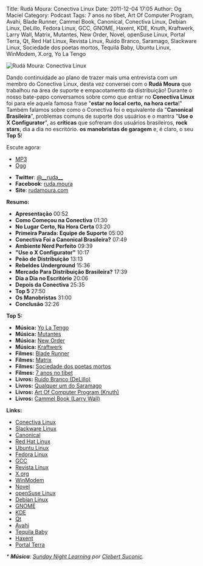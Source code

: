 Title: Rudá Moura: Conectiva Linux
Date: 2011-12-04 17:05
Author: Og Maciel
Category: Podcast
Tags: 7 anos no tibet, Art Of Computer Program, Avahi, Blade Runner, Cammel Book, Canonical, Conectiva Linux, Debian Linux, DeLillo, Fedora Linux, GCC, GNOME, Haxent, KDE, Knuth, Kraftwerk, Larry Wall, Matrix, Mutantes, New Order, Novel, openSuse Linux, Portal Terra, Qt, Red Hat Linux, Revista Linux, Ruído Branco, Saramago, Slackware Linux, Sociedade dos poetas mortos, Tequila Baby, Ubuntu Linux, WinModem, X.org, Yo La Tengo

![Rudá Moura: Conectiva Linux]({filename}/images/rudamoura.png)

Dando continuidade ao plano de trazer mais uma entrevista com um membro
do Conectiva Linux, desta vez conversei com o **Rudá Moura** que
trabalhou na área de suporte e empacotamento da distribuição! Durante o
nosso bate-papo conversamos sobre como que entrar no **Conectiva Linux**
foi para ele aquela famosa frase "**estar no local certo, na hora
certa**!" Também falamos sobre como o Conectiva foi o equivalente da
"**Canonical Brasileira**", problemas comuns de suporte dos usuários e o
mantra "**Use o X Configurator**", as **críticas** que sofreram dos
usuários brasileiros, **rock stars**, dia a dia no escritório. **os
manobristas de garagem** e, é claro, o seu **Top 5**!

Escute agora:

* [MP3](http://downloads.ogmaciel.com/castalio-podcast-24.mp3)
* [Ogg](http://downloads.ogmaciel.com/castalio-podcast-24.ogg)

-   **Twitter**: [@\_\_ruda\_\_](https://twitter.com/#!/__ruda__ "https://twitter.com/#!/__ruda__")
-  **Facebook**: [ruda.moura](https://www.facebook.com/ruda.moura "https://www.facebook.com/ruda.moura")
-   **Site**: [rudamoura.com](http://rudamoura.com/)

**Resumo:**

-   **Apresentação** 00:52
-   **Como Começou na Conectiva** 01:30
-   **No Lugar Certo, Na Hora Certa** 03:20
-   **Primeira Parada: Equipe de Suporte** 05:00
-   **Conectiva Foi a Canonical Brasileira?** 07:49
-   **Ambiente Nerd Perfeito** 09:39
-   **"Use o X Configurator"** 10:17
-   **Peão de Distribuição** 13:13
-   **Rebeldes Underground** 15:36
-   **Mercado Para Distribuição Brasileira?** 17:39
-   **Dia a Dia no Escritório** 20:06
-   **Depois da Conectiva** 25:35
-   **Top 5** 27:50
-   **Os Manobristas** 31:00
-   **Conclusão** 32:26

**Top 5:**

-   **Música:** [Yo La Tengo](http://www.last.fm/search?q=Yo+La+Tengo)
-   **Música:** [Mutantes](http://www.last.fm/search?q=Mutantes)
-   **Música:** [New Order](http://www.last.fm/search?q=New+Order)
-   **Música:** [Kraftwerk](http://www.last.fm/search?q=Kraftwerk)
-   **Filmes:** [Blade
    Runner](http://www.imdb.com/find?s=all&q=Blade+Runner)
-   **Filmes:** [Matrix](http://www.imdb.com/find?s=all&q=matrix)
-   **Filmes:** [Sociedade dos poetas
    mortos](http://www.imdb.com/find?s=all&q=Sociedade+dos+poetas+mortos)
-   **Filmes:** [7 anos no
    tibet](http://www.imdb.com/find?s=all&q=7+anos+no+tibet)
-   **Livros:** [Ruído Branco
    (DeLillo)](http://www.amazon.com/s/ref=nb_sb_noss?url=search-alias%3Dstripbooks&field-keywords=Ruído+Branco+(DeLillo))
-   **Livros:** [Qualquer um do
    Saramago](http://www.amazon.com/s/ref=nb_sb_noss?url=search-alias%3Dstripbooks&field-keywords=Saramago "http://www.amazon.com/s/ref=nb_sb_noss?url=search-alias%3Dstripbooks&field-keywords=Saramago")
-   **Livros:** [Art Of Computer Program
    (Knuth)](http://www.amazon.com/s/ref=nb_sb_noss?url=search-alias%3Dstripbooks&field-keywords=Art+Of+Computer+Program+(Knuth))
-   **Livros:** [Cammel Book (Larry
    Wall)](http://www.amazon.com/s/ref=nb_sb_noss?url=search-alias%3Dstripbooks&field-keywords=Cammel+Book+(Larry+Wall))

**Links:**

-   [Conectiva Linux](https://duckduckgo.com/?q=Conectiva+Linux)
-   [Slackware Linux](https://duckduckgo.com/?q=Slackware+Linux)
-   [Canonical](https://duckduckgo.com/?q=Canonical)
-   [Red Hat Linux](https://duckduckgo.com/?q=Red+Hat+Linux)
-   [Ubuntu Linux](https://duckduckgo.com/?q=Ubuntu+Linux)
-   [Fedora Linux](https://duckduckgo.com/?q=Fedora+Linux)
-   [GCC](https://duckduckgo.com/?q=GCC)
-   [Revista Linux](https://duckduckgo.com/?q=Revista+Linux)
-   [X.org](https://duckduckgo.com/?q=X.org)
-   [WinModem](https://duckduckgo.com/?q=WinModem)
-   [Novel](https://duckduckgo.com/?q=Novel)
-   [openSuse Linux](https://duckduckgo.com/?q=openSuse+Linux)
-   [Debian Linux](https://duckduckgo.com/?q=Debian+Linux)
-   [GNOME](https://duckduckgo.com/?q=GNOME)
-   [KDE](https://duckduckgo.com/?q=KDE)
-   [Qt](https://duckduckgo.com/?q=Qt)
-   [Avahi](https://duckduckgo.com/?q=Avahi)
-   [Tequila Baby](https://duckduckgo.com/?q=Tequila+Baby)
-   [Haxent](https://duckduckgo.com/?q=Haxent)
-   [Portal Terra](https://duckduckgo.com/?q=Portal+Terra)

*\* **Música**: [Sunday Night
Learning](http://soundcloud.com/clebertsuconic/sunday-night-lerning "http://soundcloud.com/clebertsuconic/sunday-night-lerning")
por [Clebert
Suconic](http://soundcloud.com/clebertsuconic "http://soundcloud.com/clebertsuconic").*
